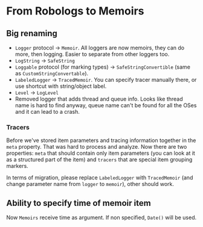 # From Robologs to Memoirs 

## Big renaming

- `Logger` protocol → `Memoir`. All loggers are now memoirs, they can do more, then logging. Easier to separate from other loggers too.
- `LogString` → `SafeString` 
- `Loggable` protocol (for marking types) → `SafeStringConvertible` (same as `CustomStringConvertable`).
- `LabeledLogger` → `TracedMemoir`. You can specify tracer manually there, or use shortcut with string/object label.
- `Level` → `LogLevel`
- Removed logger that adds thread and queue info. Looks like thread name is hard to find anyway, queue name can't be found for all the OSes and it can lead to a crash.

### Tracers

Before we've stored item parameters and tracing information together in the `meta` property. That was hard to process and analyze. 
Now there are two properties: `meta` that should contain only item parameters (you can look at it as a structured part of the item) and 
`tracers` that are special item grouping markers.

In terms of migration, please replace `LabeledLogger` with `TracedMemoir` (and change parameter name from `logger` to `memoir`), other should work.

## Ability to specify time of memoir item

Now `Memoirs` receive time as argument. If non specified, `Date()` will be used.
